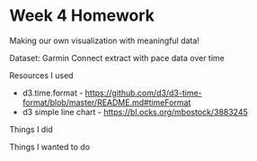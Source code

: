 # Week 4 Homework

Making our own visualization with meaningful data!

Dataset: Garmin Connect extract with pace data over time

Resources I used
* d3.time.format - https://github.com/d3/d3-time-format/blob/master/README.md#timeFormat
* d3 simple line chart - https://bl.ocks.org/mbostock/3883245

Things I did

Things I wanted to do
